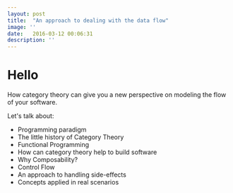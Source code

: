 ```yaml
---
layout: post
title:  "An approach to dealing with the data flow"
image: ''
date:   2016-03-12 00:06:31
description: ''
---
```


# Hello

How category theory can give you a new perspective on modeling the flow of your software.

Let's talk about:

- Programming paradigm
- The little history of Category Theory
- Functional Programming
- How can category theory help to build software
- Why Composability?
- Control Flow
- An approach to handling side-effects
- Concepts applied in real scenarios
